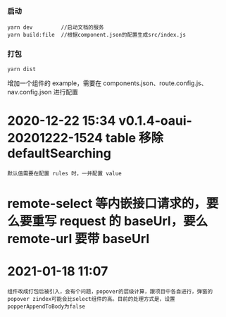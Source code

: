 ### 启动

```
yarn dev         //启动文档的服务
yarn build:file  //根据component.json的配置生成src/index.js
```

### 打包

```
yarn dist
```

增加一个组件的 example，需要在 components.json、route.config.js、nav.config.json 进行配置

# 2020-12-22 15:34 v0.1.4-oaui-20201222-1524 table 移除 defaultSearching

    默认值需要在配置 rules 时，一并配置 value

# remote-select 等内嵌接口请求的，要么要重写 request 的 baseUrl，要么 remote-url 要带 baseUrl

# 2021-01-18 11:07  
    组件改成打包后被引入，会有个问题，popover的层级计算，跟项目中各自进行，弹窗的popover zindex可能会比select组件的高。目前的处理方式是，设置popperAppendToBody为false

